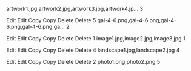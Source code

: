 artwork1.jpg,artwork2.jpg,artwork3.jpg,artwork4.jp...
3

Edit Edit
Copy Copy
Delete Delete
5
gal-4-6.png,gal-4-6.png,gal-4-6.png,gal-4-6.png,ga...
2

Edit Edit
Copy Copy
Delete Delete
1
image1.jpg,image2.jpg,image3.jpg
1

Edit Edit
Copy Copy
Delete Delete
4
landscape1.jpg,landscape2.jpg
4

Edit Edit
Copy Copy
Delete Delete
2
photo1.png,photo2.png
5
